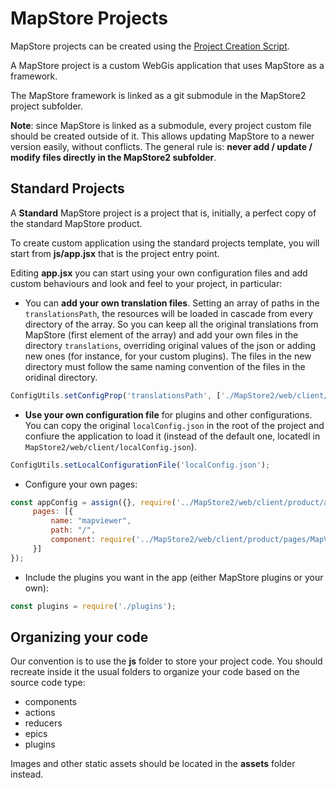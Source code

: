 # MapStore Projects
MapStore projects can be created using the [Project Creation Script](../project-creation-script).

A MapStore project is a custom WebGis application that uses MapStore as a framework.

The MapStore framework is linked as a git submodule in the MapStore2 project subfolder.

**Note**: since MapStore is linked as a submodule, every project custom file should be created outside of it. This allows updating MapStore to a newer version easily, without conflicts. The general rule is: **never add / update / modify files directly in the MapStore2 subfolder**.

## Standard Projects

A **Standard** MapStore project is a project that is, initially, a perfect copy of the standard MapStore
product.

To create custom application using the standard projects template, you will start from **js/app.jsx**
that is the project entry point.

Editing **app.jsx** you can start using your own configuration files and add custom behaviours and look and
feel to your project, in particular:

 * You can **add your own translation files**. Setting an array of paths in the `translationsPath`, the resources will be loaded in cascade from every directory of the array. So you can keep all the original translations from MapStore (first element of the array) and add your own files in the directory `translations`, overriding original values of the json or adding new ones (for instance, for your custom plugins). The files in the new directory must follow the same naming convention of the files in the oridinal directory.

```javascript
ConfigUtils.setConfigProp('translationsPath', ['./MapStore2/web/client/translations', './translations']);

```
 * **Use your own configuration file** for plugins and other configurations. You can copy the original `localConfig.json` in the root of the project and confiure the application to load it (instead of the default one, locatedl in `MapStore2/web/client/localConfig.json`).

```javascript
ConfigUtils.setLocalConfigurationFile('localConfig.json');

```

 * Configure your own pages:

```javascript
const appConfig = assign({}, require('../MapStore2/web/client/product/appConfig'), {
     pages: [{
         name: "mapviewer",
         path: "/",
         component: require('../MapStore2/web/client/product/pages/MapViewer')
     }]
});

```
 * Include the plugins you want in the app (either MapStore plugins or your own):

```javascript
const plugins = require('./plugins');

```

## Organizing your code
Our convention is to use the **js** folder to store your project code.
You should recreate inside it the usual folders to organize your code based on the source code type:
 * components
 * actions
 * reducers
 * epics
 * plugins

Images and other static assets should be located in the **assets** folder instead.
